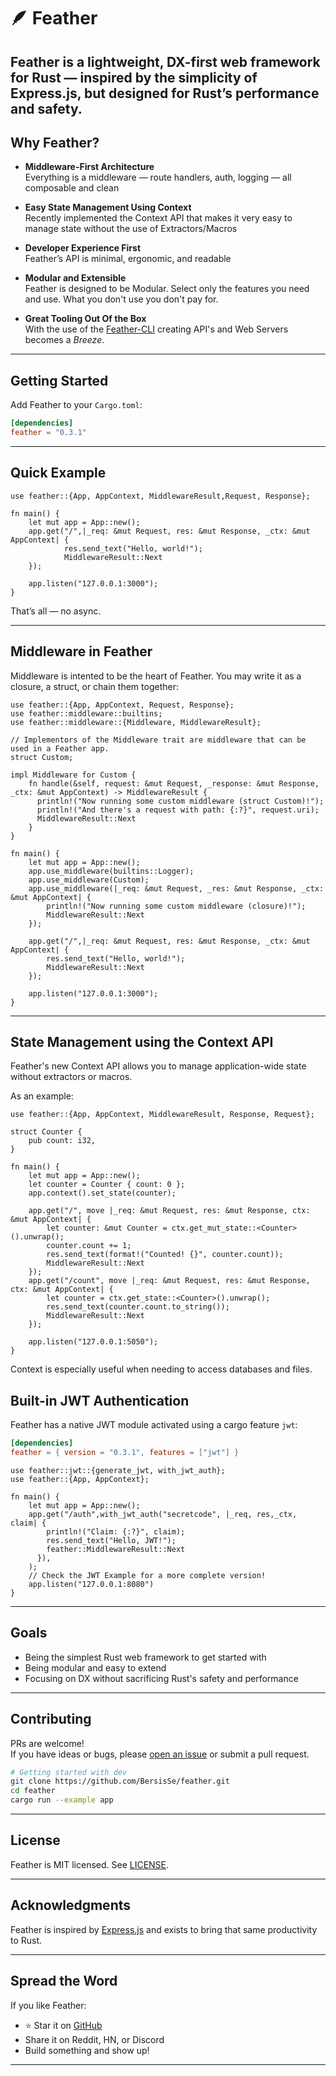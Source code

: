 # 🪶 Feather

## **Feather** is a lightweight, DX-first web framework for Rust — inspired by the simplicity of Express.js, but designed for Rust’s performance and safety.

## Why Feather?

- **Middleware-First Architecture**  
  Everything is a middleware — route handlers, auth, logging — all composable and clean

- **Easy State Management Using Context**  
  Recently implemented the Context API that makes it very easy to manage state without the use of Extractors/Macros

- **Developer Experience First**  
  Feather’s API is minimal, ergonomic, and readable

- **Modular and Extensible**  
  Feather is designed to be Modular. Select only the features you need and use. What you don't use you don't pay for.

- **Great Tooling Out Of the Box**  
  With the use of the [Feather-CLI](https://github.com/BersisSe/feather-cli/tree/main) creating API's and Web Servers becomes a _Breeze_.

---

## Getting Started

Add Feather to your `Cargo.toml`:

```toml
[dependencies]
feather = "0.3.1"
```

---

## Quick Example

```rust,no_run
use feather::{App, AppContext, MiddlewareResult,Request, Response};

fn main() {
    let mut app = App::new();
    app.get("/",|_req: &mut Request, res: &mut Response, _ctx: &mut AppContext| {
            res.send_text("Hello, world!");
            MiddlewareResult::Next
    });

    app.listen("127.0.0.1:3000");
}

```

That’s all — no async.

---

## Middleware in Feather

Middleware is intented to be the heart of Feather. You may write it as a closure, a struct, or chain them together:

```rust,no_run
use feather::{App, AppContext, Request, Response};
use feather::middleware::builtins;
use feather::middleware::{Middleware, MiddlewareResult};

// Implementors of the Middleware trait are middleware that can be used in a Feather app.
struct Custom;

impl Middleware for Custom {
    fn handle(&self, request: &mut Request, _response: &mut Response, _ctx: &mut AppContext) -> MiddlewareResult {
      println!("Now running some custom middleware (struct Custom)!");
      println!("And there's a request with path: {:?}", request.uri);
      MiddlewareResult::Next
    }
}

fn main() {
    let mut app = App::new();
    app.use_middleware(builtins::Logger);
    app.use_middleware(Custom);
    app.use_middleware(|_req: &mut Request, _res: &mut Response, _ctx: &mut AppContext| {
        println!("Now running some custom middleware (closure)!");
        MiddlewareResult::Next
    });

    app.get("/",|_req: &mut Request, res: &mut Response, _ctx: &mut AppContext| {
        res.send_text("Hello, world!");
        MiddlewareResult::Next
    });

    app.listen("127.0.0.1:3000");
}
```

---

## State Management using the Context API

Feather's new Context API allows you to manage application-wide state without extractors or macros.

As an example:

```rust,no_run
use feather::{App, AppContext, MiddlewareResult, Response, Request};

struct Counter {
    pub count: i32,
}

fn main() {
    let mut app = App::new();
    let counter = Counter { count: 0 };
    app.context().set_state(counter);

    app.get("/", move |_req: &mut Request, res: &mut Response, ctx: &mut AppContext| {
        let counter: &mut Counter = ctx.get_mut_state::<Counter>().unwrap();
        counter.count += 1;
        res.send_text(format!("Counted! {}", counter.count));
        MiddlewareResult::Next
    });
    app.get("/count", move |_req: &mut Request, res: &mut Response, ctx: &mut AppContext| {
        let counter = ctx.get_state::<Counter>().unwrap();
        res.send_text(counter.count.to_string());
        MiddlewareResult::Next
    });

    app.listen("127.0.0.1:5050");
}
```

Context is especially useful when needing to access databases and files.

## Built-in JWT Authentication

Feather has a native JWT module activated using a cargo feature `jwt`:

```toml
[dependencies]
feather = { version = "0.3.1", features = ["jwt"] }
```

```rust,no_run
use feather::jwt::{generate_jwt, with_jwt_auth};
use feather::{App, AppContext};

fn main() {
    let mut app = App::new();
    app.get("/auth",with_jwt_auth("secretcode", |_req, res,_ctx, claim| {
        println!("Claim: {:?}", claim);
        res.send_text("Hello, JWT!");
        feather::MiddlewareResult::Next
      }),
    );
    // Check the JWT Example for a more complete version!
    app.listen("127.0.0.1:8080")
}
```

---

## Goals

- Being the simplest Rust web framework to get started with
- Being modular and easy to extend
- Focusing on DX without sacrificing Rust's safety and performance

---

## Contributing

PRs are welcome!  
If you have ideas or bugs, please [open an issue]([https://github.com/BersisSe/feather/issues) or submit a pull request.

```bash
# Getting started with dev
git clone https://github.com/BersisSe/feather.git
cd feather
cargo run --example app
```

---

## License

Feather is MIT licensed. See [LICENSE](./LICENSE).

---

## Acknowledgments

Feather is inspired by [Express.js](https://expressjs.com) and exists to bring that same productivity to Rust.

---

## Spread the Word

If you like Feather:

- ⭐ Star it on [GitHub](https://github.com/BersisSe/feather)
- Share it on Reddit, HN, or Discord
- Build something and show up!

---
